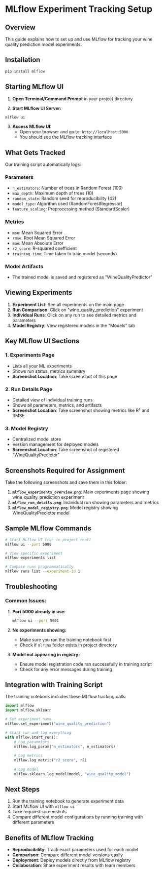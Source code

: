 # MLflow Experiment Tracking Setup

## Overview
This guide explains how to set up and use MLflow for tracking your wine quality prediction model experiments.

## Installation
```bash
pip install mlflow
```

## Starting MLflow UI

1. **Open Terminal/Command Prompt** in your project directory

2. **Start MLflow UI Server:**
```bash
mlflow ui
```

3. **Access MLflow UI:**
   - Open your browser and go to: `http://localhost:5000`
   - You should see the MLflow tracking interface

## What Gets Tracked

Our training script automatically logs:

### Parameters
- `n_estimators`: Number of trees in Random Forest (100)
- `max_depth`: Maximum depth of trees (10)
- `random_state`: Random seed for reproducibility (42)
- `model_type`: Algorithm used (RandomForestRegressor)
- `feature_scaling`: Preprocessing method (StandardScaler)

### Metrics
- `mse`: Mean Squared Error
- `rmse`: Root Mean Squared Error  
- `mae`: Mean Absolute Error
- `r2_score`: R-squared coefficient
- `training_time`: Time taken to train model (seconds)

### Model Artifacts
- The trained model is saved and registered as "WineQualityPredictor"

## Viewing Experiments

1. **Experiment List**: See all experiments on the main page
2. **Run Comparison**: Click on "wine_quality_prediction" experiment
3. **Individual Runs**: Click on any run to see detailed metrics and parameters
4. **Model Registry**: View registered models in the "Models" tab

## Key MLflow UI Sections

### 1. Experiments Page
- Lists all your ML experiments
- Shows run status, metrics summary
- **Screenshot Location**: Take screenshot of this page

### 2. Run Details Page  
- Detailed view of individual training runs
- Shows all parameters, metrics, and artifacts
- **Screenshot Location**: Take screenshot showing metrics like R² and RMSE

### 3. Model Registry
- Centralized model store
- Version management for deployed models
- **Screenshot Location**: Take screenshot of registered "WineQualityPredictor"

## Screenshots Required for Assignment

Take the following screenshots and save them in this folder:

1. **`mlflow_experiments_overview.png`**: Main experiments page showing wine_quality_prediction experiment
2. **`mlflow_run_details.png`**: Individual run showing parameters and metrics
3. **`mlflow_model_registry.png`**: Model registry showing WineQualityPredictor model

## Sample MLflow Commands

```bash
# Start MLflow UI (run in project root)
mlflow ui --port 5000

# View specific experiment
mlflow experiments list

# Compare runs programmatically
mlflow runs list --experiment-id 1
```

## Troubleshooting

### Common Issues:

1. **Port 5000 already in use:**
   ```bash
   mlflow ui --port 5001
   ```

2. **No experiments showing:**
   - Make sure you ran the training notebook first
   - Check if `mlruns` folder exists in project directory

3. **Model not appearing in registry:**
   - Ensure model registration code ran successfully in training script
   - Check for any error messages during training

## Integration with Training Script

The training notebook includes these MLflow tracking calls:

```python
import mlflow
import mlflow.sklearn

# Set experiment name
mlflow.set_experiment("wine_quality_prediction")

# Start run and log everything
with mlflow.start_run():
    # Log parameters
    mlflow.log_param("n_estimators", n_estimators)
    
    # Log metrics  
    mlflow.log_metric("r2_score", r2)
    
    # Log model
    mlflow.sklearn.log_model(model, "wine_quality_model")
```

## Next Steps

1. Run the training notebook to generate experiment data
2. Start MLflow UI with `mlflow ui`  
3. Take required screenshots
4. Compare different model configurations by running training with different parameters

## Benefits of MLflow Tracking

- **Reproducibility**: Track exact parameters used for each model
- **Comparison**: Compare different model versions easily
- **Deployment**: Deploy models directly from MLflow registry
- **Collaboration**: Share experiment results with team members